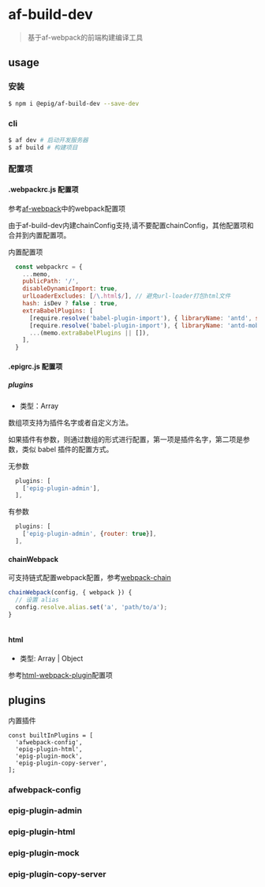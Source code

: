 # af-build-dev
> 基于af-webpack的前端构建编译工具

## usage

### 安装

```bash
$ npm i @epig/af-build-dev --save-dev
```

### cli

```bash
$ af dev # 启动开发服务器
$ af build # 构建项目
```

### 配置项

#### .webpackrc.js 配置项
参考[af-webpack](https://umijs.org/zh/config/#webpack)中的webpack配置项

由于af-build-dev内建chainConfig支持,请不要配置chainConfig，其他配置项和合并到内置配置项。

内置配置项

```JavaScript
  const webpackrc = {
    ...memo,
    publicPath: '/',
    disableDynamicImport: true,
    urlLoaderExcludes: [/\.html$/], // 避免url-loader打包html文件
    hash: isDev ? false : true,
    extraBabelPlugins: [
      [require.resolve('babel-plugin-import'), { libraryName: 'antd', style: true }],
      [require.resolve('babel-plugin-import'), { libraryName: 'antd-mobile', style: true }, 'antd-mobile'],
      ...(memo.extraBabelPlugins || []),
    ],
  }
```

#### .epigrc.js 配置项

##### plugins

- 类型：Array

数组项支持为插件名字或者自定义方法。

如果插件有参数，则通过数组的形式进行配置，第一项是插件名字，第二项是参数，类似 babel 插件的配置方式。

无参数

```JavaScript
  plugins: [
    ['epig-plugin-admin'],
  ],
```

有参数

```JavaScript
  plugins: [
    ['epig-plugin-admin', {router: true}],
  ],
```

#### chainWebpack

可支持链式配置webpack配置，参考[webpack-chain](https://github.com/neutrinojs/webpack-chain)

```JavaScript
chainWebpack(config, { webpack }) {
  // 设置 alias
  config.resolve.alias.set('a', 'path/to/a');
}
 
```

#### html

- 类型: Array | Object

参考[html-webpack-plugin](https://github.com/jantimon/html-webpack-plugin#options)配置项


## plugins

内置插件

```
const builtInPlugins = [
  'afwebpack-config',
  'epig-plugin-html',
  'epig-plugin-mock',
  'epig-plugin-copy-server',
];
```

### afwebpack-config

### epig-plugin-admin

### epig-plugin-html

### epig-plugin-mock

### epig-plugin-copy-server
